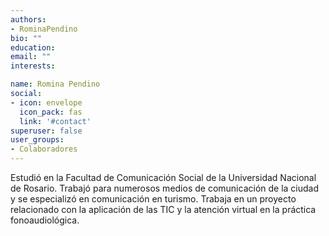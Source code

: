 ```yaml
---
authors:
- RominaPendino
bio: ""
education:
email: ""
interests:

name: Romina Pendino
social:
- icon: envelope
  icon_pack: fas
  link: '#contact'
superuser: false
user_groups:
- Colaboradores
---
```


Estudió en la Facultad de Comunicación Social de la Universidad Nacional de Rosario. Trabajó para numerosos medios de comunicación de la ciudad y se especializó en comunicación en turismo. Trabaja en un proyecto relacionado con la aplicación de las TIC y la atención virtual en la práctica fonoaudiológica. 


